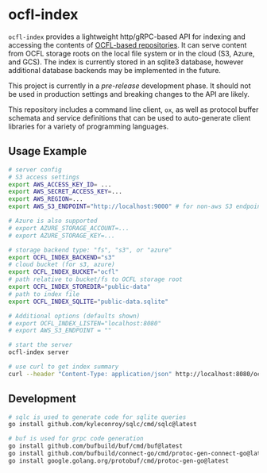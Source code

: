# ocfl-index

`ocfl-index` provides a lightweight http/gRPC-based API for indexing and accessing the contents of [OCFL-based repositories](https://ocfl.io). It can serve content from OCFL storage roots on the local file system or in the cloud (S3, Azure, and GCS). The index is currently stored in an sqlite3 database, however additional database backends may be implemented in the future.

This project is currently in a *pre-release* development phase. It should not be used in production settings and breaking changes to the API are likely.

This repository includes a command line client, `ox`, as well as protocol buffer schemata and service definitions that can be used to auto-generate client libraries for a variety of programming languages.

## Usage Example

```sh
# server config
# S3 access settings
export AWS_ACCESS_KEY_ID= ... 
export AWS_SECRET_ACCESS_KEY=...
export AWS_REGION=...
export AWS_S3_ENDPOINT="http://localhost:9000" # for non-aws S3 endpoint

# Azure is also supported
# export AZURE_STORAGE_ACCOUNT=...
# export AZURE_STORAGE_KEY=...

# storage backend type: "fs", "s3", or "azure"
export OCFL_INDEX_BACKEND="s3"  
# cloud bucket (for s3, azure)
export OCFL_INDEX_BUCKET="ocfl"
# path relative to bucket/fs to OCFL storage root
export OCFL_INDEX_STOREDIR="public-data"
# path to index file
export OCFL_INDEX_SQLITE="public-data.sqlite"

# Additional options (defaults shown)
# export OCFL_INDEX_LISTEN="localhost:8080"
# export AWS_S3_ENDPOINT = ""

# start the server
ocfl-index server
```

```sh
# use curl to get index summary
curl --header "Content-Type: application/json" http://localhost:8080/ocfl.v0.IndexService/GetSummary --data '{}'
```

## Development

```sh
# sqlc is used to generate code for sqlite queries
go install github.com/kyleconroy/sqlc/cmd/sqlc@latest

# buf is used for grpc code generation
go install github.com/bufbuild/buf/cmd/buf@latest
go install github.com/bufbuild/connect-go/cmd/protoc-gen-connect-go@latest
go install google.golang.org/protobuf/cmd/protoc-gen-go@latest
```

